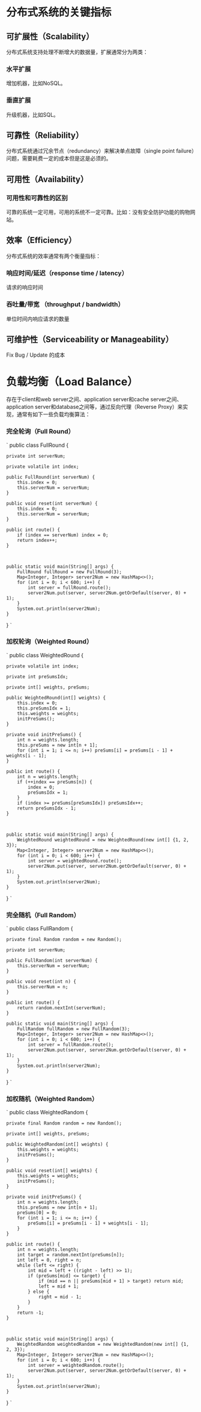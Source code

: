 # 分布式系统的关键指标

## 可扩展性（Scalability）
分布式系统支持处理不断增大的数据量，扩展通常分为两类：
### 水平扩展
增加机器，比如NoSQL。
### 垂直扩展
升级机器，比如SQL。

## 可靠性（Reliability）
分布式系统通过冗余节点（redundancy）来解决单点故障（single point failure）问题，需要耗费一定的成本但是这是必须的。

## 可用性（Availability）
### 可用性和可靠性的区别
可靠的系统一定可用，可用的系统不一定可靠。比如：没有安全防护功能的购物网站。

## 效率（Efficiency）
分布式系统的效率通常有两个衡量指标：
### 响应时间/延迟（response time / latency）
请求的响应时间
### 吞吐量/带宽 （throughput / bandwidth）
单位时间内响应请求的数量

## 可维护性（Serviceability or Manageability）
Fix Bug / Update 的成本

# 负载均衡（Load Balance）
存在于client和web server之间、application server和cache server之间、application server和database之间等，通过反向代理（Reverse Proxy）来实现，通常有如下一些负载均衡算法：

### 完全轮询（Full Round）
`
public class FullRound {

    private int serverNum;

    private volatile int index;

    public FullRound(int serverNum) {
        this.index = 0;
        this.serverNum = serverNum;
    }

    public void reset(int serverNum) {
        this.index = 0;
        this.serverNum = serverNum;
    }

    public int route() {
        if (index == serverNum) index = 0;
        return index++;
    }



    public static void main(String[] args) {
        FullRound fullRound = new FullRound(3);
        Map<Integer, Integer> server2Num = new HashMap<>();
        for (int i = 0; i < 600; i++) {
            int server = fullRound.route();
            server2Num.put(server, server2Num.getOrDefault(server, 0) + 1);
        }
        System.out.println(server2Num);
    }

}
`

### 加权轮询（Weighted Round）
`
public class WeightedRound {

    private volatile int index;

    private int preSumsIdx;

    private int[] weights, preSums;

    public WeightedRound(int[] weights) {
        this.index = 0;
        this.preSumsIdx = 1;
        this.weights = weights;
        initPreSums();
    }

    private void initPreSums() {
        int n = weights.length;
        this.preSums = new int[n + 1];
        for (int i = 1; i <= n; i++) preSums[i] = preSums[i - 1] + weights[i - 1];
    }

    public int route() {
        int n = weights.length;
        if (++index == preSums[n]) {
            index = 0;
            preSumsIdx = 1;
        }
        if (index >= preSums[preSumsIdx]) preSumsIdx++;
        return preSumsIdx - 1;
    }



    public static void main(String[] args) {
        WeightedRound weightedRound = new WeightedRound(new int[] {1, 2, 3});
        Map<Integer, Integer> server2Num = new HashMap<>();
        for (int i = 0; i < 600; i++) {
            int server = weightedRound.route();
            server2Num.put(server, server2Num.getOrDefault(server, 0) + 1);
        }
        System.out.println(server2Num);
    }

}
`
### 完全随机（Full Random）
`
public class FullRandom {

    private final Random random = new Random();

    private int serverNum;

    public FullRandom(int serverNum) {
        this.serverNum = serverNum;
    }

    public void reset(int n) {
        this.serverNum = n;
    }

    public int route() {
        return random.nextInt(serverNum);
    }

    public static void main(String[] args) {
        FullRandom fullRandom = new FullRandom(3);
        Map<Integer, Integer> server2Num = new HashMap<>();
        for (int i = 0; i < 600; i++) {
            int server = fullRandom.route();
            server2Num.put(server, server2Num.getOrDefault(server, 0) + 1);
        }
        System.out.println(server2Num);
    }

}
`
### 加权随机（Weighted Random）
`
public class WeightedRandom {

    private final Random random = new Random();

    private int[] weights, preSums;

    public WeightedRandom(int[] weights) {
        this.weights = weights;
        initPreSums();
    }

    public void reset(int[] weights) {
        this.weights = weights;
        initPreSums();
    }

    private void initPreSums() {
        int n = weights.length;
        this.preSums = new int[n + 1];
        preSums[0] = 0;
        for (int i = 1; i <= n; i++) {
            preSums[i] = preSums[i - 1] + weights[i - 1];
        }
    }

    public int route() {
        int n = weights.length;
        int target = random.nextInt(preSums[n]);
        int left = 0, right = n;
        while (left <= right) {
            int mid = left + ((right - left) >> 1);
            if (preSums[mid] <= target) {
                if (mid == n || preSums[mid + 1] > target) return mid;
                left = mid + 1;
            } else {
                right = mid - 1;
            }
        }
        return -1;
    }



    public static void main(String[] args) {
        WeightedRandom weightedRandom = new WeightedRandom(new int[] {1, 2, 3});
        Map<Integer, Integer> server2Num = new HashMap<>();
        for (int i = 0; i < 600; i++) {
            int server = weightedRandom.route();
            server2Num.put(server, server2Num.getOrDefault(server, 0) + 1);
        }
        System.out.println(server2Num);
    }

}
`
###